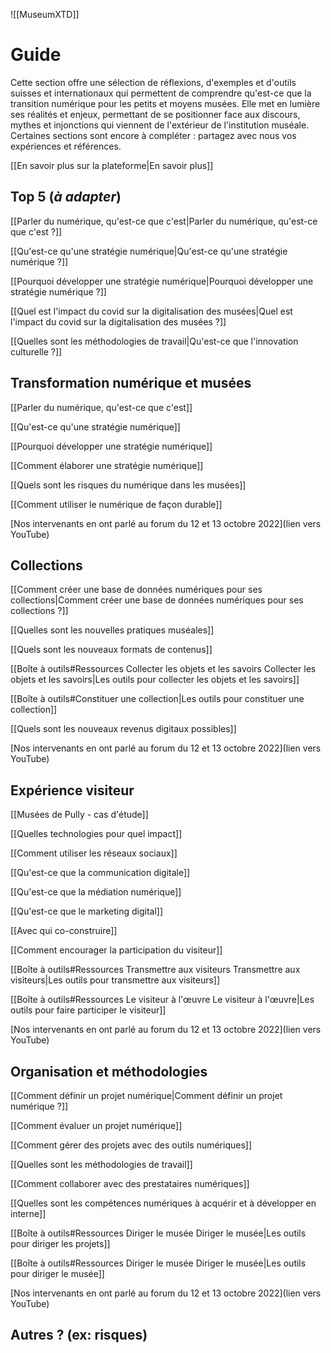 ![[MuseumXTD]]

# Guide
Cette section offre une sélection de réflexions, d'exemples et d'outils suisses et internationaux qui permettent de comprendre qu'est-ce que la transition numérique pour les petits et moyens musées. 
Elle met en lumière ses réalités et enjeux, permettant de se positionner face aux discours, mythes et injonctions qui viennent de l'extérieur de l'institution muséale.
Certaines sections sont encore à compléter : partagez avec nous vos expériences et références.  

[[En savoir plus sur la plateforme|En savoir plus]]

## Top 5 (*à adapter*)
[[Parler du numérique, qu'est-ce que c'est|Parler du numérique, qu'est-ce que c'est ?]]

[[Qu'est-ce qu'une stratégie numérique|Qu'est-ce qu'une stratégie numérique ?]]

[[Pourquoi développer une stratégie numérique|Pourquoi développer une stratégie numérique ?]]

[[Quel est l'impact du covid sur la digitalisation des musées|Quel est l'impact du covid sur la digitalisation des musées ?]]

[[Quelles sont les méthodologies de travail|Qu'est-ce que l'innovation culturelle ?]]


## Transformation numérique et musées
[[Parler du numérique, qu'est-ce que c'est]]

[[Qu'est-ce qu'une stratégie numérique]]

[[Pourquoi développer une stratégie numérique]]

[[Comment élaborer une stratégie numérique]]

[[Quels sont les risques du numérique dans les musées]]

[[Comment utiliser le numérique de façon durable]]

[Nos intervenants en ont parlé au forum du 12 et 13 octobre 2022](lien vers YouTube)


## Collections
[[Comment créer une base de données numériques pour ses collections|Comment créer une base de données numériques pour ses collections ?]]

[[Quelles sont les nouvelles pratiques muséales]]

[[Quels sont les nouveaux formats de contenus]]

[[Boîte à outils#Ressources Collecter les objets et les savoirs Collecter les objets et les savoirs|Les outils pour collecter les objets et les savoirs]]

[[Boîte à outils#Constituer une collection|Les outils pour constituer une collection]]

[[Quels sont les nouveaux revenus digitaux possibles]]

[Nos intervenants en ont parlé au forum du 12 et 13 octobre 2022](lien vers YouTube)


## Expérience visiteur
[[Musées de Pully - cas d'étude]]

[[Quelles technologies pour quel impact]]

[[Comment utiliser les réseaux sociaux]]

[[Qu'est-ce que la communication digitale]]

[[Qu'est-ce que la médiation numérique]]

[[Qu'est-ce que le marketing digital]]

[[Avec qui co-construire]]

[[Comment encourager la participation du visiteur]]

[[Boîte à outils#Ressources Transmettre aux visiteurs Transmettre aux visiteurs|Les outils pour transmettre aux visiteurs]]

[[Boîte à outils#Ressources Le visiteur à l'œuvre Le visiteur à l'œuvre|Les outils pour faire participer le visiteur]]

[Nos intervenants en ont parlé au forum du 12 et 13 octobre 2022](lien vers YouTube)


## Organisation et méthodologies
[[Comment définir un projet numérique|Comment définir un projet numérique ?]]

[[Comment évaluer un projet numérique]]

[[Comment gérer des projets avec des outils numériques]]

[[Quelles sont les méthodologies de travail]]

[[Comment collaborer avec des prestataires numériques]]

[[Quelles sont les compétences numériques à acquérir et à développer en interne]]

[[Boîte à outils#Ressources Diriger le musée Diriger le musée|Les outils pour diriger les projets]]

[[Boîte à outils#Ressources Diriger le musée Diriger le musée|Les outils pour diriger le musée]]

[Nos intervenants en ont parlé au forum du 12 et 13 octobre 2022](lien vers YouTube)




## Autres ? (ex: risques)






